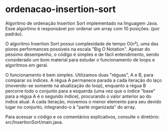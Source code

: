 # ordenacao-insertion-sort
Algoritmo de ordenação Insertion Sort implementado na linguagem Java. Esse algortimo é responsável por ordenar um array com 10 posições. (por padrão).

O algoritmo Insertion Sort possui complexidade de tempo O(n²), uma das piores performances possíveis na escala "Big O Notation". Apesar do péssimo desempenho, o código é simples e de fácil entendimento, sendo considerado um bom material para estudar o funcionamento de loops e algoritmos em geral.

O funcionamento é bem simples. Utilizamos duas "réguas", A e B, para comparar os índices. A régua A permanece parada a cada iteração do laço (movendo-se somente na atualização do loop), enquanto a régua B percorre todo o conjunto para a esquerda (uma vez que o índice "base" para a régua A é o segundo índice), procurando o valor anterior ao do índice atual. A cada iteração, movemos o menor elemento para seu devido lugar no conjunto, integrando-o à "parte organizada" do array.

Para acessar o código e os comentários explicativos, consulte o diretório: src/InsertionSort/main.java.
